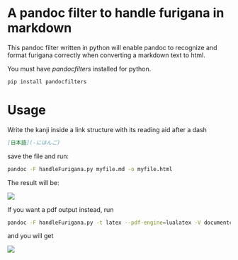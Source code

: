 # A pandoc filter to handle furigana in markdown

This pandoc filter written in python will enable pandoc to recognize and format
furigana correctly when converting a markdown text to html.

You must have *pandocfilters* installed for python. 

```bash
pip install pandocfilters
```


# Usage

Write the kanji inside a link structure with its reading aid after a dash
```markdown
[日本語](-にほんご)
```
save the file and run:
```bash
pandoc -F handleFurigana.py myfile.md -o myfile.html
```

The result will be:

![](nihongo.png)

If you want a pdf output instead, run

```bash
pandoc -F handleFurigana.py -t latex --pdf-engine=lualatex -V documentclass=ltjarticle  -V header-includes:'\usepackage{ruby}' -i myfile.md -o myfile.pdf
```
and you will get

![](nihongoPDF.png)

